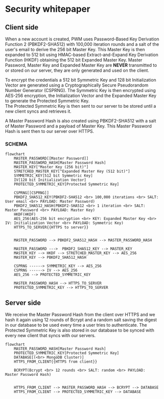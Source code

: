 # Security whitepaper

## Client side

When a new account is created, PWM uses Password-Based Key Derivation Function 2 (PBKDF2-SHA512) with 100,000 iteration rounds
and a salt of the user's email to derive the 256 bit Master Key.
This Master Key is then expanded to 512 bit using HMAC-based Extract-and-Expand Key Derivation Function (HKDF) obtaining
the 512 bit Expanded Master Key.
Master Password, Master Key and Expanded Master Key are **NEVER** transmitted to or stored on our server, they are only
generated and used on the client.

To encrypt the credentials a 512 bit Symmetric Key and 128 bit Initialization Vector are generated using a
Cryptographically Secure Pseudorandom Number Generator (CSPRNG). The Symmetric Key is then encrypted using AES-256
encryption, the Initialization Vector and the Expanded Master Key to generate the Protected Symmetric Key. <br>
The Protected Symmetric Key is then sent to our server to be stored until a new client syncs and retrieves it.

A Master Password Hash is also created using PBKDF2-SHA512 with a salt of Master Password and a payload of Master Key.
This Master Password Hash is sent then to our server over HTTPS.

### SCHEMA

```mermaid
flowchart
    MASTER_PASSWORD[[Master Password]]
    MASTER_PASSWORD_HASH[Master Password Hash]
    MASTER_KEY["Master Key (256 bit)"]
    STRETCHED_MASTER_KEY["Expanded Master Key (512 bit)"]
    SYMMETRIC_KEY[512 bit Symmetric Key]
    IV[128 bit Initialization Vector]
    PROTECTED_SYMMETRIC_KEY[Protected Symmetric Key]

    CSPRNG[[CSPRNG]]
    PBKDF2_SHA512_KEY(PBKDF2-SHA512 <br> 100,000 iterations <br> SALT: User email <br> PAYLOAD: Master Password)
    PBKDF2_SHA512_HASH(PBKDF2-SHA512 <br> 1 iteration <br> SALT: Master Password <br> PAYLOAD: Master Key)
    HKDF(HKDF)
    AES_256(AES-256 bit encryption <br> KEY: Expanded Master Key <br> IV: Initialization Vector <br> PAYLOAD: Symmetric Key)
    HTTPS_TO_SERVER{{HTTPS to server}}


    MASTER_PASSWORD --> PBKDF2_SHA512_HASH --> MASTER_PASSWORD_HASH

    MASTER_PASSWORD --->  PBKDF2_SHA512_KEY --> MASTER_KEY
    MASTER_KEY --> HKDF --> STRETCHED_MASTER_KEY --> AES_256
    MASTER_KEY --> PBKDF2_SHA512_HASH

    CSPRNG ------> SYMMETRIC_KEY --> AES_256
    CSPRNG ------> IV --> AES_256
    AES_256 --> PROTECTED_SYMMETRIC_KEY

    MASTER_PASSWORD_HASH --> HTTPS_TO_SERVER
    PROTECTED_SYMMETRIC_KEY --> HTTPS_TO_SERVER
```

## Server side

We receive the Master Password Hash from the client over HTTPS and we hash it again using 12 rounds of Bcrypt and
a random salt saving the digest in our database to be used every time a user tries to authenticate.
The Protected Symmetric Key is also stored in our database to be synced with every new client that syncs with our servers.

```mermaid
flowchart
    MASTER_PASSWORD_HASH[Master Password Hash]
    PROTECTED_SYMMETRIC_KEY[Protected Symmetric Key]
    DATABASE[(<br> MongoDB Cluster)]
    HTTPS_FROM_CLIENT{{HTTPS from client}}

    BCRYPT(Bcrypt <br> 12 rounds <br> SALT: random <br> PAYLOAD: Master Password Hash)


    HTTPS_FROM_CLIENT --> MASTER_PASSWORD_HASH --> BCRYPT --> DATABASE
    HTTPS_FROM_CLIENT --> PROTECTED_SYMMETRIC_KEY --> DATABASE
```
